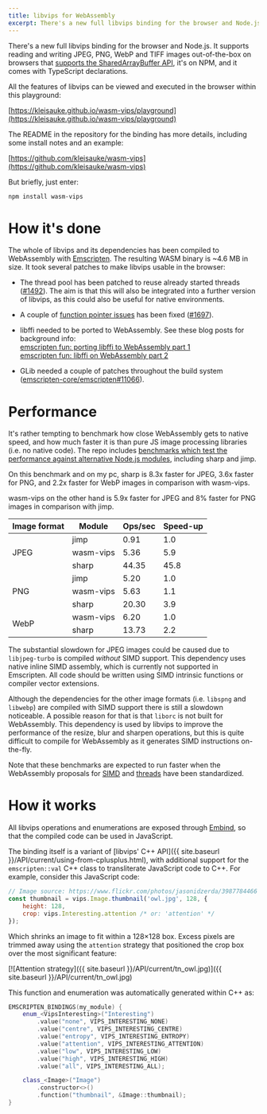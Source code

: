 ```yaml
---
title: libvips for WebAssembly
excerpt: There's a new full libvips binding for the browser and Node.js. It supports reading and writing JPEG, PNG, WebP and TIFF images, it's on NPM, and it comes with TypeScript declarations.
---
```


There's a new full libvips binding for the browser and Node.js. It supports
reading and writing JPEG, PNG, WebP and TIFF images out-of-the-box on browsers
that [supports the SharedArrayBuffer API](https://caniuse.com/#feat=sharedarraybuffer),
it's on NPM, and it comes with TypeScript declarations.

All the features of libvips can be viewed and executed in the browser within
this playground:

[https://kleisauke.github.io/wasm-vips/playground](https://kleisauke.github.io/wasm-vips/playground)

The README in the repository for the binding has more details, including some
install notes and an example:

[https://github.com/kleisauke/wasm-vips](https://github.com/kleisauke/wasm-vips)

But briefly, just enter:

```bash
npm install wasm-vips
```

# How it's done

The whole of libvips and its dependencies has been compiled to WebAssembly
with [Emscripten](https://emscripten.org/). The resulting WASM binary is
~4.6 MB in size. It took several patches to make libvips usable in the
browser:

* The thread pool has been patched to reuse already started threads
  ([#1492](https://github.com/libvips/libvips/issues/1492)). The aim is that
  this will also be integrated into a further version of libvips, as this
  could also be useful for native environments.

* A couple of [function pointer issues](
  https://emscripten.org/docs/porting/guidelines/function_pointer_issues.html)
  has been fixed ([#1697](https://github.com/libvips/libvips/pull/1697)).

* libffi needed to be ported to WebAssembly. See these blog posts for
  background info:  
  [emscripten fun: porting libffi to WebAssembly part 1](
  https://brionv.com/log/2018/05/06/emscripten-fun-porting-libffi-to-webassembly-part-1/)  
  [emscripten fun: libffi on WebAssembly part 2](
  https://brionv.com/log/2018/05/27/emscripten-fun-libffi-on-webassembly-part-2/)

* GLib needed a couple of patches throughout the build system
  ([emscripten-core/emscripten#11066](
  https://github.com/emscripten-core/emscripten/issues/11066)).

# Performance

It's rather tempting to benchmark how close WebAssembly gets to native speed,
and how much faster it is than pure JS image processing libraries (i.e.
no native code). The repo includes [benchmarks which test the performance
against alternative Node.js modules](
https://github.com/kleisauke/wasm-vips/tree/master/test/bench), including
sharp and jimp.

On this benchmark and on my pc, sharp is 8.3x faster for JPEG, 3.6x faster
for PNG, and 2.2x faster for WebP images in comparison with wasm-vips.

wasm-vips on the other hand is 5.9x faster for JPEG and 8% faster for PNG 
images in comparison with jimp.

<table>
    <thead>
        <tr>
            <th>Image format</th>
            <th>Module</th>
            <th>Ops/sec</th>
            <th>Speed-up</th>
        </tr>
    </thead>
    <tbody>
        <tr>
            <td rowspan="3">JPEG</td>
            <td>jimp</td>
            <td>0.91</td>
            <td>1.0</td>
        </tr>
        <tr>
            <td>wasm-vips</td>
            <td>5.36</td>
            <td>5.9</td>
        </tr>
        <tr>
            <td>sharp</td>
            <td>44.35</td>
            <td>45.8</td>
        </tr>
        <tr>
            <td rowspan="3">PNG</td>
            <td>jimp</td>
            <td>5.20</td>
            <td>1.0</td>
        </tr>
        <tr>
            <td>wasm-vips</td>
            <td>5.63</td>
            <td>1.1</td>
        </tr>
        <tr>
            <td>sharp</td>
            <td>20.30</td>
            <td>3.9</td>
        </tr>
        <tr>
            <td rowspan="3">WebP</td>
            <td>wasm-vips</td>
            <td>6.20</td>
            <td>1.0</td>
        </tr>
        <tr>
            <td>sharp</td>
            <td>13.73</td>
            <td>2.2</td>
        </tr>
    </tbody>
</table>

The substantial slowdown for JPEG images could be caused due to
`libjpeg-turbo` is compiled _without_ SIMD support. This dependency uses
native inline SIMD assembly, which is currently not supported in Emscripten.
All code should be written using SIMD intrinsic functions or compiler vector
extensions.

Although the dependencies for the other image formats (i.e. `libspng` and
`libwebp`) are compiled with SIMD support there is still a slowdown
noticeable. A possible reason for that is that `liborc` is not built for
WebAssembly. This dependency is used by libvips to improve the performance of
the resize, blur and sharpen operations, but this is quite difficult to
compile for WebAssembly as it generates SIMD instructions on-the-fly.

Note that these benchmarks are expected to run faster when the WebAssembly
proposals for [SIMD](https://github.com/WebAssembly/simd) and [threads](
https://github.com/WebAssembly/threads) have been standardized.

# How it works

All libvips operations and enumerations are exposed through
[Embind](https://emscripten.org/docs/porting/connecting_cpp_and_javascript/embind.html),
so that the compiled code can be used in JavaScript.

The binding itself is a variant of
[libvips' C++ API]({{ site.baseurl }}/API/current/using-from-cplusplus.html),
with additional support for the `emscripten::val` C++ class to transliterate
JavaScript code to C++. For example, consider this JavaScript code:

```javascript
// Image source: https://www.flickr.com/photos/jasonidzerda/3987784466
const thumbnail = vips.Image.thumbnail('owl.jpg', 128, {
    height: 128,
    crop: vips.Interesting.attention /* or: 'attention' */
});
```

Which shrinks an image to fit within a 128×128 box. Excess pixels are trimmed
away using the `attention` strategy that positioned the crop box over the
most significant feature:

[![Attention strategy]({{ site.baseurl }}/API/current/tn_owl.jpg)]({{ site.baseurl }}/API/current/tn_owl.jpg)

This function and enumeration was automatically generated within C++ as:
```cpp
EMSCRIPTEN_BINDINGS(my_module) {
    enum_<VipsInteresting>("Interesting")
        .value("none", VIPS_INTERESTING_NONE)
        .value("centre", VIPS_INTERESTING_CENTRE)
        .value("entropy", VIPS_INTERESTING_ENTROPY)
        .value("attention", VIPS_INTERESTING_ATTENTION)
        .value("low", VIPS_INTERESTING_LOW)
        .value("high", VIPS_INTERESTING_HIGH)
        .value("all", VIPS_INTERESTING_ALL);

    class_<Image>("Image")
        .constructor<>()
        .function("thumbnail", &Image::thumbnail);
}
```
